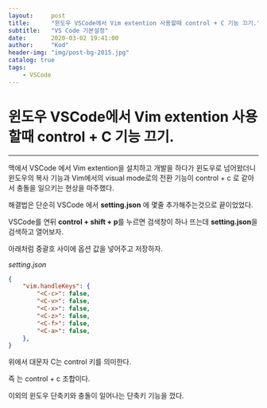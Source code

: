 ```yaml
---
layout:     post
title:      "윈도우 VSCode에서 Vim extention 사용할때 control + C 기능 끄기."
subtitle:   "VS Code 기본설정"
date:       2020-03-02 19:41:00
author:     "Kod"
header-img: "img/post-bg-2015.jpg"
catalog: true
tags:
    - VSCode
---
```

# 윈도우 VSCode에서 Vim extention 사용할때 control + C 기능 끄기.

---

맥에서 VSCode 에서 Vim extention을 설치하고 개발을 하다가 윈도우로 넘어왔더니 윈도우의 복사 기능과 Vim에서의 visual mode로의 전환 기능이 control + c 로 같아서 충돌을 일으키는 현상을 마주했다.

해결법은 단순히 VSCode 에서 **setting.json** 에 몇줄 추가해주는것으로 끝이었었다.

VSCode를 연뒤 **control + shift + p**를 누르면 검색창이 하나 뜨는데 **setting.json**을 검색하고 열어보자.

아래처럼 중괄호 사이에 옵션 값을 넣어주고 저장하자.

*setting.json*
```json
{
    "vim.handleKeys": {
        "<C-c>": false,
        "<C-v>": false,
        "<C-x>": false,
        "<C-z>": false,
        "<C-f>": false,
        "<C-a>": false,
    },
}
```



위에서 대문자 C는 control 키를 의미한다.

즉 <C-c>는 control + c 조합이다.

이외의 윈도우 단축키와 충돌이 일어나는 단축키 기능을 껐다.